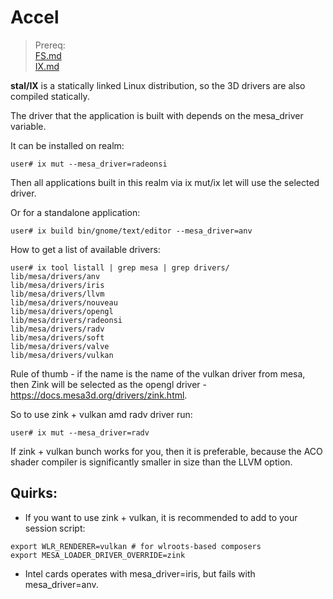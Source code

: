 # Accel

> Prereq:<br>
> [FS.md](FS.md)<br>
> [IX.md](IX.md)

<!-- {% raw %} -->

**stal/IX** is a statically linked Linux distribution, so the 3D drivers are also compiled statically.

The driver that the application is built with depends on the mesa_driver variable.

It can be installed on realm:

```shell
user# ix mut --mesa_driver=radeonsi
```

Then all applications built in this realm via ix mut/ix let will use the selected driver.

Or for a standalone application:

```shell
user# ix build bin/gnome/text/editor --mesa_driver=anv
```

How to get a list of available drivers:

```shell
user# ix tool listall | grep mesa | grep drivers/
lib/mesa/drivers/anv
lib/mesa/drivers/iris
lib/mesa/drivers/llvm
lib/mesa/drivers/nouveau
lib/mesa/drivers/opengl
lib/mesa/drivers/radeonsi
lib/mesa/drivers/radv
lib/mesa/drivers/soft
lib/mesa/drivers/valve
lib/mesa/drivers/vulkan
```

Rule of thumb - if the name is the name of the vulkan driver from mesa, then Zink will be selected as the opengl driver - https://docs.mesa3d.org/drivers/zink.html.

So to use zink + vulkan amd radv driver run:

```shell
user# ix mut --mesa_driver=radv
```

If zink + vulkan bunch works for you, then it is preferable, because the ACO shader compiler is significantly smaller in size than the LLVM option.

## Quirks:
* If you want to use zink + vulkan, it is recommended to add to your session script: 
```shell
export WLR_RENDERER=vulkan # for wlroots-based composers
export MESA_LOADER_DRIVER_OVERRIDE=zink
```
* Intel cards operates with mesa_driver=iris, but fails with mesa_driver=anv.

<!-- {% endraw %} -->
